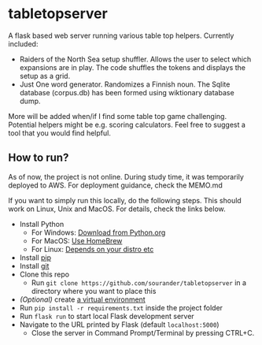 # tabletopserver
A flask based web server running various table top helpers. Currently included:

* Raiders of the North Sea setup shuffler. Allows the user to select which expansions are in play. The code shuffles the tokens and displays the setup as a grid.
* Just One word generator. Randomizes a Finnish noun. The Sqlite database (corpus.db) has been formed using wiktionary database dump.

More will be added when/if I find some table top game challenging. Potential helpers might be e.g. scoring calculators. Feel free to suggest a tool that you would find helpful.

## How to run?
As of now, the project is not online. During study time, it was temporarily deployed to AWS. For deployment guidance, check the MEMO.md

If you want to simply run this locally, do the following steps. This should work on Linux, Unix and MacOS. For details, check the links below.
* Install Python
  * For Windows: [Download from Python.org](https://www.python.org/downloads/)
  * For MacOS: [Use HomeBrew](https://brew.sh/index_fi)
  * For Linux: [Depends on your distro etc](https://realpython.com/installing-python/#how-to-install-python-on-linux)
* Install [pip](https://pip.pypa.io/en/stable/installation/)
* Install [git](https://git-scm.com/book/en/v2/Getting-Started-Installing-Git)
* Clone this repo
  * Run `git clone https://github.com/sourander/tabletopserver` in a directory where you want to place this
* *(Optional)* create [a virtual environment](https://realpython.com/python-virtual-environments-a-primer/)
* Run `pip install -r requirements.txt` inside the project folder
* Run `flask run` to start local Flask development server
* Navigate to the URL printed by Flask (default `localhost:5000`)
  * Close the server in Command Prompt/Terminal by pressing CTRL+C.